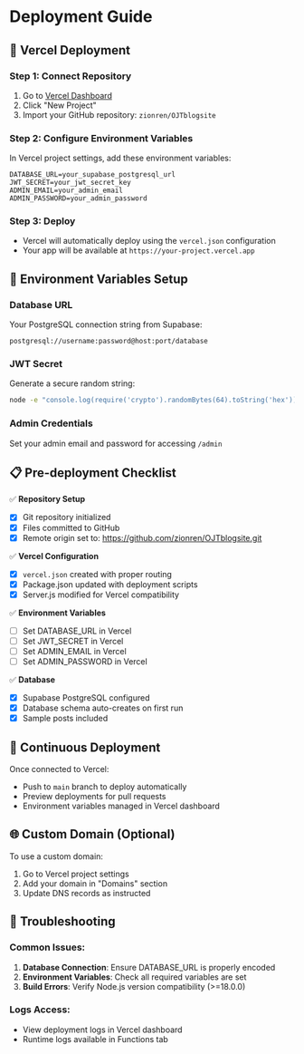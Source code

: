 # Deployment Guide

## 🚀 Vercel Deployment

### Step 1: Connect Repository
1. Go to [Vercel Dashboard](https://vercel.com/dashboard)
2. Click "New Project"
3. Import your GitHub repository: `zionren/OJTblogsite`

### Step 2: Configure Environment Variables
In Vercel project settings, add these environment variables:

```
DATABASE_URL=your_supabase_postgresql_url
JWT_SECRET=your_jwt_secret_key
ADMIN_EMAIL=your_admin_email
ADMIN_PASSWORD=your_admin_password
```

### Step 3: Deploy
- Vercel will automatically deploy using the `vercel.json` configuration
- Your app will be available at `https://your-project.vercel.app`

## 🔧 Environment Variables Setup

### Database URL
Your PostgreSQL connection string from Supabase:
```
postgresql://username:password@host:port/database
```

### JWT Secret
Generate a secure random string:
```bash
node -e "console.log(require('crypto').randomBytes(64).toString('hex'))"
```

### Admin Credentials
Set your admin email and password for accessing `/admin`

## 📋 Pre-deployment Checklist

✅ **Repository Setup**
- [x] Git repository initialized
- [x] Files committed to GitHub
- [x] Remote origin set to: https://github.com/zionren/OJTblogsite.git

✅ **Vercel Configuration**
- [x] `vercel.json` created with proper routing
- [x] Package.json updated with deployment scripts
- [x] Server.js modified for Vercel compatibility

✅ **Environment Variables**
- [ ] Set DATABASE_URL in Vercel
- [ ] Set JWT_SECRET in Vercel  
- [ ] Set ADMIN_EMAIL in Vercel
- [ ] Set ADMIN_PASSWORD in Vercel

✅ **Database**
- [x] Supabase PostgreSQL configured
- [x] Database schema auto-creates on first run
- [x] Sample posts included

## 🔄 Continuous Deployment

Once connected to Vercel:
- Push to `main` branch to deploy automatically
- Preview deployments for pull requests
- Environment variables managed in Vercel dashboard

## 🌐 Custom Domain (Optional)

To use a custom domain:
1. Go to Vercel project settings
2. Add your domain in "Domains" section
3. Update DNS records as instructed

## 🐛 Troubleshooting

### Common Issues:
1. **Database Connection**: Ensure DATABASE_URL is properly encoded
2. **Environment Variables**: Check all required variables are set
3. **Build Errors**: Verify Node.js version compatibility (>=18.0.0)

### Logs Access:
- View deployment logs in Vercel dashboard
- Runtime logs available in Functions tab
